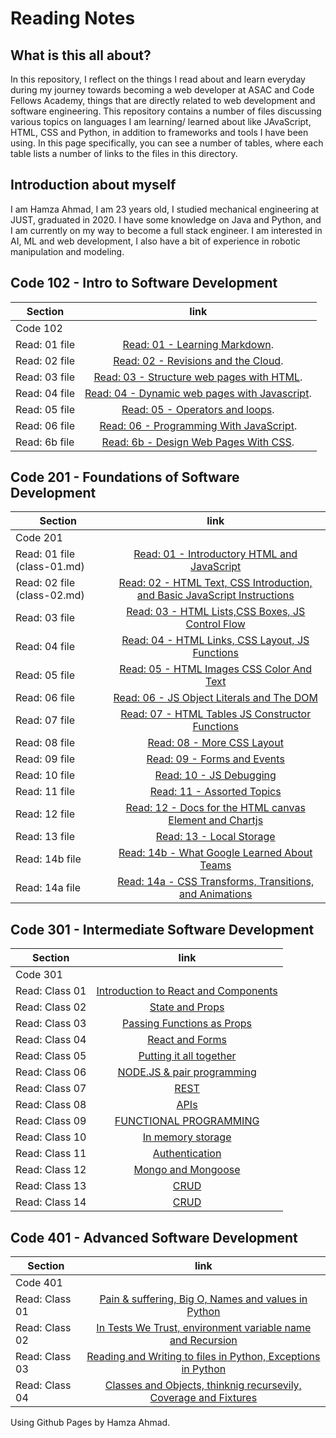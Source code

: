 # Reading Notes

## What is this all about?

In this repository, I reflect on the things I read about and learn everyday during my journey towards becoming a web developer at ASAC and Code Fellows Academy, things that are directly related to web development and software engineering. This repository contains a number of files discussing various topics on languages I am learning/ learned about like JAvaScript, HTML, CSS and Python, in addition to frameworks and tools I have been using. In this page specifically, you can see a number of tables, where each table lists a number of links to the files in this directory.

## Introduction about myself

I am Hamza Ahmad, I am 23 years old, I studied mechanical engineering at JUST, graduated in 2020. I have some knowledge on Java and Python, and I am currently on my way to become a full stack engineer. I am interested in AI, ML and web development, I also have a bit of experience in robotic manipulation and modeling.

## Code 102 - Intro to Software Development

| Section       |                                                                link                                                                |
| ------------- | :--------------------------------------------------------------------------------------------------------------------------------: |
| Code 102      |                                                                                                                                    |
| Read: 01 file |                        [Read: 01 - Learning Markdown](https://hamzaahmad97.github.io/reading-notes/Read01).                        |
| Read: 02 file |                     [Read: 02 - Revisions and the Cloud](https://hamzaahmad97.github.io/reading-notes/Read02).                     |
| Read: 03 file |   [Read: 03 - Structure web pages with HTML](https://hamzaahmad97.github.io/reading-notes/Read03-structure_web_pages_with_HTML).   |
| Read: 04 file | [Read: 04 - Dynamic web pages with Javascript](https://hamzaahmad97.github.io/reading-notes/Read04_DynamicWebPagesWithJavaScript). |
| Read: 05 file |              [Read: 05 - Operators and loops](https://hamzaahmad97.github.io/reading-notes/Read05-OperatorsAndLoops).              |
| Read: 06 file |      [Read: 06 - Programming With JavaScript](https://hamzaahmad97.github.io/reading-notes/Read06_ProgrammingWithJavaScript).      |
| Read: 6b file |         [Read: 6b - Design Web Pages With CSS](https://hamzaahmad97.github.io/reading-notes/Read6b_DesignWebPagesWithCSS).         |

## Code 201 - Foundations of Software Development

| Section                     |                                                                         link                                                                          |
| --------------------------- | :---------------------------------------------------------------------------------------------------------------------------------------------------: |
| Code 201                    |                                                                                                                                                       |
| Read: 01 file (class-01.md) |                         [Read: 01 - Introductory HTML and JavaScript](https://hamzaahmad97.github.io/reading-notes/class-01)                          |
| Read: 02 file (class-02.md) |          [Read: 02 - HTML Text, CSS Introduction, and Basic JavaScript Instructions](https://hamzaahmad97.github.io/reading-notes/class-02)           |
| Read: 03 file               |        [Read: 03 - HTML Lists,CSS Boxes, JS Control Flow](https://hamzaahmad97.github.io/reading-notes/Read03-HTMLListsCSSBoxesJSControlFlow)         |
| Read: 04 file               |         [Read: 04 - HTML Links, CSS Layout, JS Functions](https://hamzaahmad97.github.io/reading-notes/Read04-HTMLLinksCSSLayoutJSFunctions)          |
| Read: 05 file               |              [Read: 05 - HTML Images CSS Color And Text](https://hamzaahmad97.github.io/reading-notes/Read05-HTMLImagesCSSColorAndText)               |
| Read: 06 file               |                [Read: 06 - JS Object Literals and The DOM](https://hamzaahmad97.github.io/reading-notes/Read06-JSObjectLiteralsTheDOM)                |
| Read: 07 file               |        [Read: 07 - HTML Tables JS Constructor Functions](https://hamzaahmad97.github.io/reading-notes/Read07-HTMLTablesJSConstructorFunctions)        |
| Read: 08 file               |                            [Read: 08 - More CSS Layout](https://hamzaahmad97.github.io/reading-notes/Read08-MoreCSSLayout)                            |
| Read: 09 file               |                           [Read: 09 - Forms and Events](https://hamzaahmad97.github.io/reading-notes/Read09-FormsandEvents)                           |
| Read: 10 file               |                              [Read: 10 - JS Debugging](https://hamzaahmad97.github.io/reading-notes/Read10-JSDebugging)                               |
| Read: 11 file               |                           [Read: 11 - Assorted Topics](https://hamzaahmad97.github.io/reading-notes/Read11-AssortedTopics)                            |
| Read: 12 file               | [Read: 12 - Docs for the HTML canvas Element and Chartjs](https://hamzaahmad97.github.io/reading-notes/Read12-DocsfortheHTMLcanvasElementAndChartjs)  |
| Read: 13 file               |                             [Read: 13 - Local Storage](https://hamzaahmad97.github.io/reading-notes/Read13-LocalStorage)                              |
| Read: 14b file              |            [Read: 14b - What Google Learned About Teams](https://hamzaahmad97.github.io/reading-notes/Read14b-WhatGoogleLearnedAboutTeams)            |
| Read: 14a file              | [Read: 14a - CSS Transforms, Transitions, and Animations](https://hamzaahmad97.github.io/reading-notes/Read14a-CSSTransformsTransitionsandAnimations) |

## Code 301 - Intermediate Software Development

| Section        |                                                link                                                |
| -------------- | :------------------------------------------------------------------------------------------------: |
| Code 301       |                                                                                                    |
| Read: Class 01 | [Introduction to React and Components](https://hamzaahmad97.github.io/reading-notes/Read-Class-01) |
| Read: Class 02 |           [State and Props](https://hamzaahmad97.github.io/reading-notes/Read-Class-02)            |
| Read: Class 03 |      [Passing Functions as Props](https://hamzaahmad97.github.io/reading-notes/Read-Class-03)      |
| Read: Class 04 |           [React and Forms](https://hamzaahmad97.github.io/reading-notes/Read-Class-04)            |
| Read: Class 05 |       [Putting it all together](https://hamzaahmad97.github.io/reading-notes/Read-Class-05)        |
| Read: Class 06 |      [NODE.JS & pair programming](https://hamzaahmad97.github.io/reading-notes/Read-Class-06)      |
| Read: Class 07 |                 [REST](https://hamzaahmad97.github.io/reading-notes/Read-Class-07)                 |
| Read: Class 08 |                 [APIs](https://hamzaahmad97.github.io/reading-notes/Read-Class-08)                 |
| Read: Class 09 |        [FUNCTIONAL PROGRAMMING](https://hamzaahmad97.github.io/reading-notes/Read-Class-09)        |
| Read: Class 10 |          [In memory storage](https://hamzaahmad97.github.io/reading-notes/Read-Class-10)           |
| Read: Class 11 |            [Authentication](https://hamzaahmad97.github.io/reading-notes/Read-Class-11)            |
| Read: Class 12 |          [Mongo and Mongoose](https://hamzaahmad97.github.io/reading-notes/Read-Class-12)          |
| Read: Class 13 |                 [CRUD](https://hamzaahmad97.github.io/reading-notes/Read-Class-13)                 |
| Read: Class 14 |                 [CRUD](https://hamzaahmad97.github.io/reading-notes/Read-Class-14)                 |

## Code 401 - Advanced Software Development

| Section        |                                                       link                                                       |
| -------------- | :--------------------------------------------------------------------------------------------------------------: |
| Code 401       |                                                                                                                  |
| Read: Class 01 | [Pain & suffering, Big O, Names and values in Python ](https://hamzaahmad97.github.io/reading-notes/Read-01-401) |
| Read: Class 02 | [In Tests We Trust, environment variable name and Recursion](https://hamzaahmad97.github.io/reading-notes/Read-02-401)  |
| Read: Class 03 | [Reading and Writing to files in Python, Exceptions in Python](https://hamzaahmad97.github.io/reading-notes/Read-03-401)  |
| Read: Class 04 | [Classes and Objects, thinknig recursevily, Coverage and Fixtures](https://hamzaahmad97.github.io/reading-notes/Read-04-401)  |
Using Github Pages by Hamza Ahmad.
